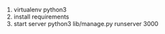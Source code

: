 
1. virtualenv python3
2. install requirements
3. start server python3 lib/manage.py runserver 3000

